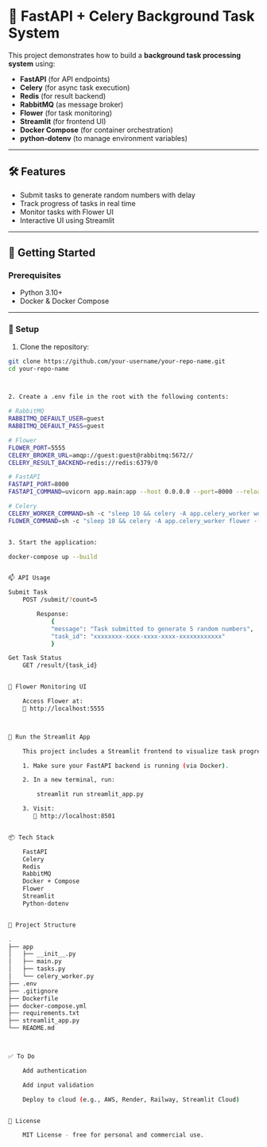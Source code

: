 # 🎯 FastAPI + Celery Background Task System

This project demonstrates how to build a **background task processing system** using:

- **FastAPI** (for API endpoints)
- **Celery** (for async task execution)
- **Redis** (for result backend)
- **RabbitMQ** (as message broker)
- **Flower** (for task monitoring)
- **Streamlit** (for frontend UI)
- **Docker Compose** (for container orchestration)
- **python-dotenv** (to manage environment variables)

---

## 🛠️ Features

- Submit tasks to generate random numbers with delay
- Track progress of tasks in real time
- Monitor tasks with Flower UI
- Interactive UI using Streamlit

---

## 🚀 Getting Started

### Prerequisites

- Python 3.10+
- Docker & Docker Compose

---

### 🔧 Setup

1. Clone the repository:

```bash
git clone https://github.com/your-username/your-repo-name.git
cd your-repo-name



2. Create a .env file in the root with the following contents:

# RabbitMQ
RABBITMQ_DEFAULT_USER=guest
RABBITMQ_DEFAULT_PASS=guest

# Flower
FLOWER_PORT=5555
CELERY_BROKER_URL=amqp://guest:guest@rabbitmq:5672//
CELERY_RESULT_BACKEND=redis://redis:6379/0

# FastAPI
FASTAPI_PORT=8000
FASTAPI_COMMAND=uvicorn app.main:app --host 0.0.0.0 --port=8000 --reload

# Celery
CELERY_WORKER_COMMAND=sh -c "sleep 10 && celery -A app.celery_worker worker -Q default --loglevel=info"
FLOWER_COMMAND=sh -c "sleep 10 && celery -A app.celery_worker flower --port=${FLOWER_PORT}"


3. Start the application:

docker-compose up --build


📫 API Usage

Submit Task
    POST /submit/?count=5

        Response:
            {
            "message": "Task submitted to generate 5 random numbers",
            "task_id": "xxxxxxxx-xxxx-xxxx-xxxx-xxxxxxxxxxxx"
            }

Get Task Status
    GET /result/{task_id}


🌼 Flower Monitoring UI

    Access Flower at:
    📍 http://localhost:5555



🎈 Run the Streamlit App

    This project includes a Streamlit frontend to visualize task progress interactively.

    1. Make sure your FastAPI backend is running (via Docker).

    2. In a new terminal, run:

        streamlit run streamlit_app.py

    3. Visit:
       📍 http://localhost:8501


📦 Tech Stack

    FastAPI
    Celery
    Redis
    RabbitMQ
    Docker + Compose
    Flower
    Streamlit
    Python-dotenv


📁 Project Structure

.
├── app
│   ├── __init__.py
│   ├── main.py
│   ├── tasks.py
│   └── celery_worker.py
├── .env
├── .gitignore
├── Dockerfile
├── docker-compose.yml
├── requirements.txt
├── streamlit_app.py
└── README.md



✅ To Do

    Add authentication

    Add input validation

    Deploy to cloud (e.g., AWS, Render, Railway, Streamlit Cloud)


📄 License

    MIT License - free for personal and commercial use.

    
  

